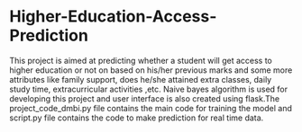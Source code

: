 # Higher-Education-Access-Prediction
This project is aimed at predicting whether a student will get access to higher education or not on based on his/her previous marks and some more attributes like family support, does he/she attained extra classes, daily study time, extracurricular activities ,etc.
Naive bayes algorithm is used for developing this project and user interface is also created using flask.The project_code_dmbi.py file contains the main code for training the model and script.py file contains the code to make prediction for real time data.
